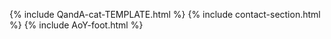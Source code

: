 {% include QandA-cat-TEMPLATE.html %}
{% include contact-section.html %}
{% include AoY-foot.html %}